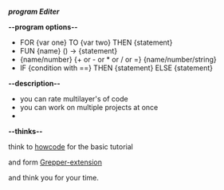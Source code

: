 ***program Editer***

**--program options--**
* FOR {var one} TO {var two} THEN {statement}
* FUN {name} () -> {statement}
* {name/number} {+ or - or * or / or =} {name/number/string}
* IF {condition with ==} THEN {statement} ELSE {statement}

**--description--**
* you can rate multilayer's of code
* you can work on multiple projects at once
* 
**--thinks--**

think to [howcode](https://www.youtube.com/howCode) for the basic tutorial

and form [Grepper-extension](https://chrome.google.com/webstore/detail/grepper/amaaokahonnfjjemodnpmeenfpnnbkco)

and think you for your time.
